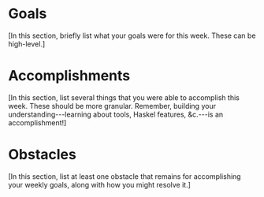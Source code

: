 # Goals

[In this section, briefly list what your goals were for this week.  These can be high-level.]

# Accomplishments

[In this section, list several things that you were able to accomplish this week.  These should be more granular.  Remember, building your understanding---learning about tools, Haskel features, &c.---is an accomplishment!]

# Obstacles

[In this section, list at least one obstacle that remains for accomplishing your weekly goals, along with how you might resolve it.]
